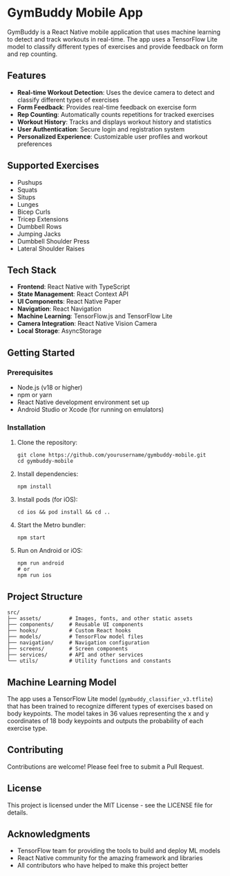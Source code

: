 # GymBuddy Mobile App

GymBuddy is a React Native mobile application that uses machine learning to detect and track workouts in real-time. The app uses a TensorFlow Lite model to classify different types of exercises and provide feedback on form and rep counting.

## Features

- **Real-time Workout Detection**: Uses the device camera to detect and classify different types of exercises
- **Form Feedback**: Provides real-time feedback on exercise form
- **Rep Counting**: Automatically counts repetitions for tracked exercises
- **Workout History**: Tracks and displays workout history and statistics
- **User Authentication**: Secure login and registration system
- **Personalized Experience**: Customizable user profiles and workout preferences

## Supported Exercises

- Pushups
- Squats
- Situps
- Lunges
- Bicep Curls
- Tricep Extensions
- Dumbbell Rows
- Jumping Jacks
- Dumbbell Shoulder Press
- Lateral Shoulder Raises

## Tech Stack

- **Frontend**: React Native with TypeScript
- **State Management**: React Context API
- **UI Components**: React Native Paper
- **Navigation**: React Navigation
- **Machine Learning**: TensorFlow.js and TensorFlow Lite
- **Camera Integration**: React Native Vision Camera
- **Local Storage**: AsyncStorage

## Getting Started

### Prerequisites

- Node.js (v18 or higher)
- npm or yarn
- React Native development environment set up
- Android Studio or Xcode (for running on emulators)

### Installation

1. Clone the repository:
   ```
   git clone https://github.com/yourusername/gymbuddy-mobile.git
   cd gymbuddy-mobile
   ```

2. Install dependencies:
   ```
   npm install
   ```

3. Install pods (for iOS):
   ```
   cd ios && pod install && cd ..
   ```

4. Start the Metro bundler:
   ```
   npm start
   ```

5. Run on Android or iOS:
   ```
   npm run android
   # or
   npm run ios
   ```

## Project Structure

```
src/
├── assets/         # Images, fonts, and other static assets
├── components/     # Reusable UI components
├── hooks/          # Custom React hooks
├── models/         # TensorFlow model files
├── navigation/     # Navigation configuration
├── screens/        # Screen components
├── services/       # API and other services
└── utils/          # Utility functions and constants
```

## Machine Learning Model

The app uses a TensorFlow Lite model (`gymbuddy_classifier_v3.tflite`) that has been trained to recognize different types of exercises based on body keypoints. The model takes in 36 values representing the x and y coordinates of 18 body keypoints and outputs the probability of each exercise type.

## Contributing

Contributions are welcome! Please feel free to submit a Pull Request.

## License

This project is licensed under the MIT License - see the LICENSE file for details.

## Acknowledgments

- TensorFlow team for providing the tools to build and deploy ML models
- React Native community for the amazing framework and libraries
- All contributors who have helped to make this project better
